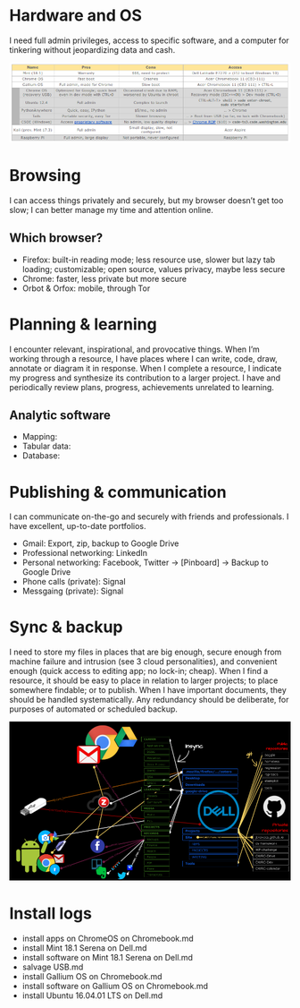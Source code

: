 

# Hardware and OS

I need full admin privileges, access to specific software, and a computer for tinkering without jeopardizing data and cash.

![](pim-hardware-os.png)



# Browsing

I can access things privately and securely, but my browser doesn’t get too slow; I can better manage my time and attention online.

## Which browser?

- Firefox: built-in reading mode; less resource use, slower but lazy tab loading; customizable; open source, values privacy, maybe less secure
- Chrome: faster, less private but more secure
- Orbot & Orfox: mobile, through Tor




# Planning & learning

I encounter relevant, inspirational, and provocative things. When I’m working through a resource, I have places where I can write, code, draw, annotate or diagram it in response. When I complete a resource, I indicate my progress and synthesize its contribution to a larger project. I have and periodically review plans, progress, achievements unrelated to learning.

## Analytic software

- Mapping:
- Tabular data:
- Database:




# Publishing & communication

I can communicate on-the-go and securely with friends and professionals. I have excellent, up-to-date portfolios.

- Gmail: Export, zip, backup to Google Drive
- Professional networking: LinkedIn
- Personal networking: Facebook, Twitter → [Pinboard] → Backup to Google Drive
- Phone calls (private): Signal
- Messgaing (private): Signal




# Sync & backup

I need to store my files in places that are big enough, secure enough from machine failure and intrusion (see 3 cloud personalities), and convenient enough (quick access to editing app; no lock-in; cheap). When I find a resource, it should be easy to place in relation to larger projects; to place somewhere findable; or to publish. When I have important documents, they should be handled systematically. Any redundancy should be deliberate, for purposes of automated or scheduled backup.

![](pim-system-viz.png)



# Install logs

- install apps on ChromeOS on Chromebook.md  
- install Mint 18.1 Serena on Dell.md              
- install software on Mint 18.1 Serena on Dell.md  
- salvage USB.md
- install Gallium OS on Chromebook.md        
- install software on Gallium OS on Chromebook.md  
- install Ubuntu 16.04.01 LTS on Dell.md
